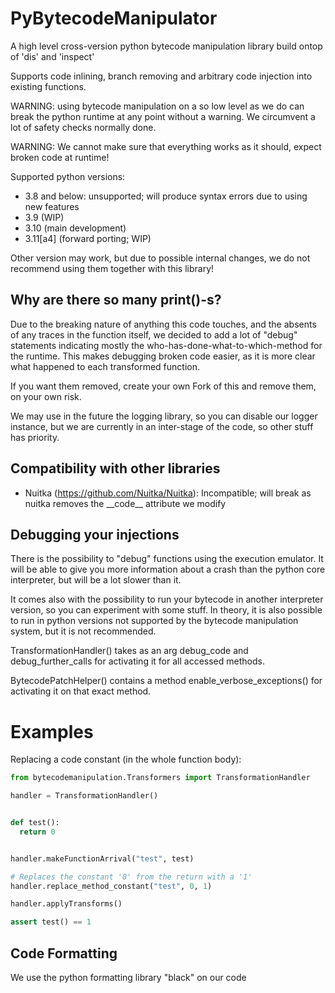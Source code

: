 # PyBytecodeManipulator
A high level cross-version python bytecode manipulation library build ontop 
of 'dis' and 'inspect' 

Supports code inlining, branch removing and arbitrary code injection into 
existing functions.

WARNING: using bytecode manipulation on a so low level as we do can break 
the python runtime at any point without a warning. We circumvent a lot of 
safety checks normally done. 

WARNING: We cannot make sure that everything works as it should, expect broken code 
at runtime!


Supported python versions:

- 3.8 and below: unsupported; will produce syntax errors due to using new features
- 3.9 (WIP)
- 3.10 (main development)
- 3.11[a4] (forward porting; WIP)

Other version may work, but due to possible internal changes, we do not recommend using 
them together with this library!

## Why are there so many print()-s?

Due to the breaking nature of anything this code touches, and the absents of any traces 
in the function itself, we decided to add a lot of "debug" statements indicating 
mostly the who-has-done-what-to-which-method for the runtime. 
This makes debugging broken code easier, as it is more clear what happened to each transformed function.

If you want them removed, create your own Fork of this and remove them, on your own risk.

We may use in the future the logging library, so you can disable our logger instance, but we 
are currently in an inter-stage of the code, so other stuff has priority.

## Compatibility with other libraries 

- Nuitka (https://github.com/Nuitka/Nuitka): Incompatible; will break as nuitka removes the \_\_code__ attribute 
  we modify


## Debugging your injections 

There is the possibility to "debug" functions using the execution emulator.
It will be able to give you more information about a crash than the python core interpreter,
but will be a lot slower than it. 

It comes also with the possibility to run your bytecode in another interpreter version, so 
you can experiment with some stuff.
In theory, it is also possible to run in python versions not supported by the 
bytecode manipulation system, but it is not recommended.

TransformationHandler() takes as an arg debug_code and debug_further_calls
for activating it for all accessed methods. 

BytecodePatchHelper() contains a method enable_verbose_exceptions() for activating it on 
that exact method.


# Examples

Replacing a code constant (in the whole function body):
```python
from bytecodemanipulation.Transformers import TransformationHandler

handler = TransformationHandler()


def test():
  return 0


handler.makeFunctionArrival("test", test)

# Replaces the constant '0' from the return with a '1'
handler.replace_method_constant("test", 0, 1)

handler.applyTransforms()

assert test() == 1
```


## Code Formatting

We use the python formatting library "black" on our code


